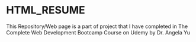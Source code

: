 # HTML_RESUME
This Repository/Web page is a part of project that I have completed in The Complete Web Development Bootcamp Course on Udemy by Dr. Angela Yu
